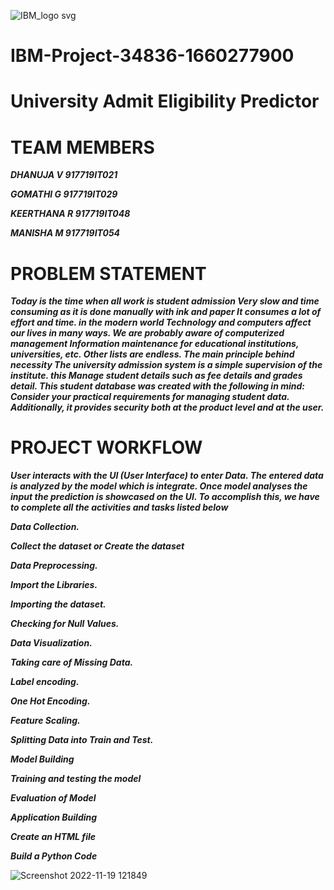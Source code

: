 ![IBM_logo svg](https://user-images.githubusercontent.com/64061919/202838648-bdb8461e-9534-45c0-9d4e-f232dc3580e4.png)

# IBM-Project-34836-1660277900 #
# University Admit Eligibility Predictor #
# TEAM MEMBERS
**_DHANUJA V 917719IT021_** 

**_GOMATHI G 917719IT029_**

**_KEERTHANA R 917719IT048_**

**_MANISHA M 917719IT054_**

# PROBLEM STATEMENT 
**_Today is the time when all work is student admission Very slow and time consuming as it is done manually with ink and paper It consumes a lot of effort and time. in the modern world Technology and computers affect our lives in many ways. We are probably aware of computerized management Information maintenance for educational institutions, universities, etc. Other lists are endless. The main principle behind necessity The university admission system is a simple supervision of the institute. this Manage student details such as fee details and grades detail. This student database was created with the following in mind: Consider your practical requirements for managing student data. Additionally, it provides security both at the product level and at the user._**

# PROJECT WORKFLOW
**_User interacts with the UI (User Interface) to enter Data. The entered data is analyzed by the model which is integrate. Once model analyses the input the prediction is showcased on the UI. To accomplish this, we have to complete all the activities and tasks listed below_**

**_Data Collection._**

**_Collect the dataset or Create the dataset_**

**_Data Preprocessing._**

**_Import the Libraries._**

**_Importing the dataset._**

**_Checking for Null Values._**

**_Data Visualization._**

**_Taking care of Missing Data._**

**_Label encoding._**

**_One Hot Encoding._**

**_Feature Scaling._**

**_Splitting Data into Train and Test._**

**_Model Building_**

**_Training and testing the model_**

**_Evaluation of Model_**

**_Application Building_**

**_Create an HTML file_**

**_Build a Python Code_**

![Screenshot 2022-11-19 121849](https://user-images.githubusercontent.com/64061919/202838571-2bbc94b4-a802-4fe2-a924-32cf3bef52a7.jpg)
